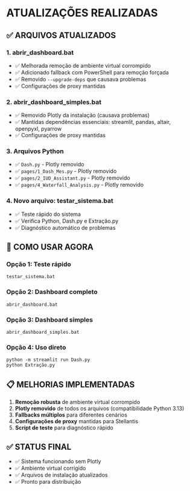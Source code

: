 # ATUALIZAÇÕES REALIZADAS

## ✅ ARQUIVOS ATUALIZADOS

### 1. **abrir_dashboard.bat**
- ✅ Melhorada remoção de ambiente virtual corrompido
- ✅ Adicionado fallback com PowerShell para remoção forçada
- ✅ Removido `--upgrade-deps` que causava problemas
- ✅ Configurações de proxy mantidas

### 2. **abrir_dashboard_simples.bat**
- ✅ Removido Plotly da instalação (causava problemas)
- ✅ Mantidas dependências essenciais: streamlit, pandas, altair, openpyxl, pyarrow
- ✅ Configurações de proxy mantidas

### 3. **Arquivos Python**
- ✅ `Dash.py` - Plotly removido
- ✅ `pages/1_Dash_Mes.py` - Plotly removido
- ✅ `pages/2_IUD_Assistant.py` - Plotly removido
- ✅ `pages/4_Waterfall_Analysis.py` - Plotly removido

### 4. **Novo arquivo: testar_sistema.bat**
- ✅ Teste rápido do sistema
- ✅ Verifica Python, Dash.py e Extração.py
- ✅ Diagnóstico automático de problemas

## 🚀 COMO USAR AGORA

### **Opção 1: Teste rápido**
```
testar_sistema.bat
```

### **Opção 2: Dashboard completo**
```
abrir_dashboard.bat
```

### **Opção 3: Dashboard simples**
```
abrir_dashboard_simples.bat
```

### **Opção 4: Uso direto**
```
python -m streamlit run Dash.py
python Extração.py
```

## 📋 MELHORIAS IMPLEMENTADAS

1. **Remoção robusta** de ambiente virtual corrompido
2. **Plotly removido** de todos os arquivos (compatibilidade Python 3.13)
3. **Fallbacks múltiplos** para diferentes cenários
4. **Configurações de proxy** mantidas para Stellantis
5. **Script de teste** para diagnóstico rápido

## ✅ STATUS FINAL
- ✅ Sistema funcionando sem Plotly
- ✅ Ambiente virtual corrigido
- ✅ Arquivos de instalação atualizados
- ✅ Pronto para distribuição
